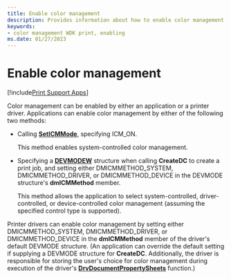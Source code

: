 ```yaml
---
title: Enable color management
description: Provides information about how to enable color management.
keywords:
- color management WDK print, enabling
ms.date: 01/27/2023
---
```


# Enable color management

[!include[Print Support Apps](../includes/print-support-apps.md)]

Color management can be enabled by either an application or a printer driver. Applications can enable color management by either of the following two methods:

- Calling [**SetICMMode**](/windows/win32/api/wingdi/nf-wingdi-seticmmode), specifying ICM_ON.

    This method enables system-controlled color management.

- Specifying a [**DEVMODEW**](/windows/win32/api/wingdi/ns-wingdi-devmodew) structure when calling **CreateDC** to create a print job, and setting either DMICMMETHOD_SYSTEM, DMICMMETHOD_DRIVER, or DMICMMETHOD_DEVICE in the DEVMODE structure's **dmICMMethod** member.

    This method allows the application to select system-controlled, driver-controlled, or device-controlled color management (assuming the specified control type is supported).

Printer drivers can enable color management by setting either DMICMMETHOD_SYSTEM, DMICMMETHOD_DRIVER, or DMICMMETHOD_DEVICE in the **dmICMMethod** member of the driver's default DEVMODE structure. (An application can override the default setting if supplying a DEVMODE structure for **CreateDC**. Additionally, the driver is responsible for storing the user's choice for color management during execution of the driver's [**DrvDocumentPropertySheets**](/windows-hardware/drivers/ddi/winddiui/nf-winddiui-drvdocumentpropertysheets) function.)

